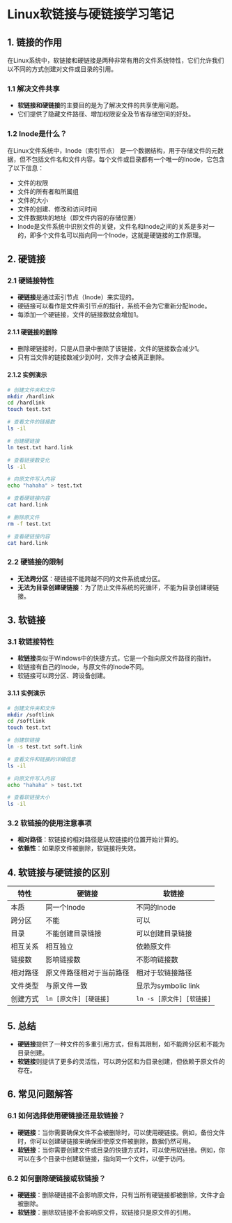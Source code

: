 # Linux软链接与硬链接学习笔记

## 1. 链接的作用

在Linux系统中，软链接和硬链接是两种非常有用的文件系统特性，它们允许我们以不同的方式创建对文件或目录的引用。

### 1.1 解决文件共享

- **软链接和硬链接**的主要目的是为了解决文件的共享使用问题。
- 它们提供了隐藏文件路径、增加权限安全及节省存储空间的好处。

### 1.2 Inode是什么？
在Linux文件系统中，Inode（索引节点） 是一个数据结构，用于存储文件的元数据，但不包括文件名和文件内容。每个文件或目录都有一个唯一的Inode，它包含了以下信息：

- 文件的权限
- 文件的所有者和所属组
- 文件的大小
- 文件的创建、修改和访问时间
- 文件数据块的地址（即文件内容的存储位置）
- Inode是文件系统中识别文件的关键，文件名和Inode之间的关系是多对一的，即多个文件名可以指向同一个Inode，这就是硬链接的工作原理。

## 2. 硬链接

### 2.1 硬链接特性

- **硬链接**是通过索引节点（Inode）来实现的。
- 硬链接可以看作是文件索引节点的指针，系统不会为它重新分配Inode。
- 每添加一个硬链接，文件的链接数就会增加1。

#### 2.1.1 硬链接的删除

- 删除硬链接时，只是从目录中删除了该链接，文件的链接数会减少1。
- 只有当文件的链接数减少到0时，文件才会被真正删除。

#### 2.1.2 实例演示

```bash
# 创建文件夹和文件
mkdir /hardlink
cd /hardlink
touch test.txt

# 查看文件的链接数
ls -il

# 创建硬链接
ln test.txt hard.link

# 查看链接数变化
ls -il

# 向原文件写入内容
echo "hahaha" > test.txt

# 查看硬链接内容
cat hard.link

# 删除原文件
rm -f test.txt

# 查看硬链接内容
cat hard.link
```

### 2.2 硬链接的限制

- **无法跨分区**：硬链接不能跨越不同的文件系统或分区。
- **无法为目录创建硬链接**：为了防止文件系统的死循环，不能为目录创建硬链接。

## 3. 软链接

### 3.1 软链接特性

- **软链接**类似于Windows中的快捷方式，它是一个指向原文件路径的指针。
- 软链接有自己的Inode，与原文件的Inode不同。
- 软链接可以跨分区、跨设备创建。

#### 3.1.1 实例演示

```bash
# 创建文件夹和文件
mkdir /softlink
cd /softlink
touch test.txt

# 创建软链接
ln -s test.txt soft.link

# 查看文件和链接的详细信息
ls -il

# 向原文件写入内容
echo "hahaha" > test.txt

# 查看软链接大小
ls -il
```

### 3.2 软链接的使用注意事项

- **相对路径**：软链接的相对路径是从软链接的位置开始计算的。
- **依赖性**：如果原文件被删除，软链接将失效。

## 4. 软链接与硬链接的区别

| 特性       | 硬链接          | 软链接          |
|------------|-----------------|-----------------|
| 本质       | 同一个Inode     | 不同的Inode     |
| 跨分区     | 不能           | 可以            |
| 目录       | 不能创建目录链接 | 可以创建目录链接 |
| 相互关系   | 相互独立       | 依赖原文件      |
| 链接数     | 影响链接数      | 不影响链接数    |
| 相对路径   | 原文件路径相对于当前路径 | 相对于软链接路径 |
| 文件类型   | 与原文件一致    | 显示为symbolic link |
| 创建方式   | `ln [原文件] [硬链接]` | `ln -s [原文件] [软链接]` |

## 5. 总结

- **硬链接**提供了一种文件的多重引用方式，但有其限制，如不能跨分区和不能为目录创建。
- **软链接**则提供了更多的灵活性，可以跨分区和为目录创建，但依赖于原文件的存在。

## 6. 常见问题解答

### 6.1 如何选择使用硬链接还是软链接？

- **硬链接**：当你需要确保文件不会被删除时，可以使用硬链接。例如，备份文件时，你可以创建硬链接来确保即使原文件被删除，数据仍然可用。
- **软链接**：当你需要创建文件或目录的快捷方式时，可以使用软链接。例如，你可以在多个目录中创建软链接，指向同一个文件，以便于访问。

### 6.2 如何删除硬链接或软链接？

- **硬链接**：删除硬链接不会影响原文件，只有当所有硬链接都被删除，文件才会被删除。
- **软链接**：删除软链接不会影响原文件，软链接只是原文件的引用。
